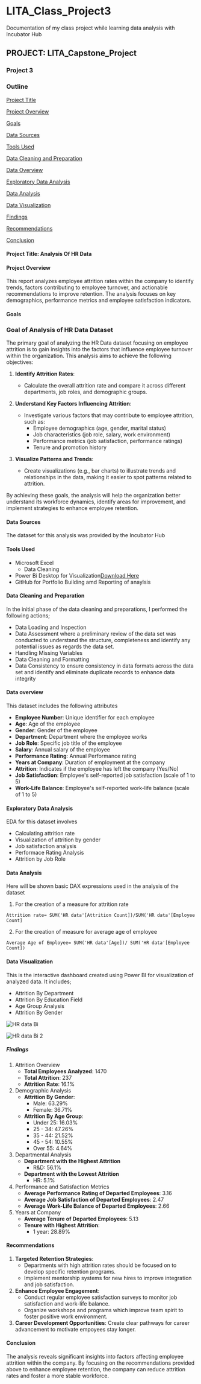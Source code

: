 # LITA_Class_Project3
Documentation of my class project while learning data analysis with Incubator Hub
## PROJECT: LITA_Capstone_Project
### Project 3
### Outline
[Project Title](#Project-Title)

[Project Overview](#Project-Overview)

[Goals](#Goals)

[Data Sources](#Data-Sources)

[Tools Used](#Tools-Used)

[Data Cleaning and Preparation](#Data-Cleaning-and-Preparation)

[Data Overview](#Data-Overview)

[Exploratory Data Analysis](#Exploratory-Data-Anaysis)

[Data Analysis](#Data-Analysis)

[Data Visualization](#Data-Visualization)

[Findings](#Findings)

[Recommendations](#Recommendations)

[Conclusion](#Conclusion)


#### Project Title: Analysis Of HR Data
#### Project Overview 
This report analyzes employee attrition rates within the company to identify trends, factors contributing to employee turnover, and actionable recommendations to improve retention. The analysis focuses on key demographics, performance metrics and employee satisfaction indicators.

#### Goals
### Goal of Analysis of HR Data Dataset

The primary goal of analyzing the HR Data dataset focusing on employee attrition is to gain insights into the factors that influence employee turnover within the organization. This analysis aims to achieve the following objectives:

1. **Identify Attrition Rates**: 
   - Calculate the overall attrition rate and compare it across different departments, job roles, and demographic groups.

2. **Understand Key Factors Influencing Attrition**:
   - Investigate various factors that may contribute to employee attrition, such as:
     - Employee demographics (age, gender, marital status)
     - Job characteristics (job role, salary, work environment)
     - Performance metrics (job satisfaction, performance ratings)
     - Tenure and promotion history

3. **Visualize Patterns and Trends**:
   - Create visualizations (e.g., bar charts) to illustrate trends and relationships in the data, making it easier to spot patterns related to attrition.

By achieving these goals, the analysis will help the organization better understand its workforce dynamics, identify areas for improvement, and implement strategies to enhance employee retention.

#### Data Sources
The dataset for this analysis was provided by the Incubator Hub

#### Tools Used
- Microsoft Excel
   - Data Cleaning
- Power Bi Desktop for Visualization[Download Here](https://www.google.com/url?client=internal-element-cse&cx=012684331380167808104:oe5oj--md1a&q=https://www.microsoft.com/en-us/power-platform/products/power-bi/downloads&sa=U&ved=2ahUKEwjQubqQr8GJAxUvUaQEHV7fEFkQFnoECBUQAQ&usg=AOvVaw1759XFBNl5AM71b9k88zga)
- GitHub for Portfolio Building amd Reporting of anaylsis

#### Data Cleaning and Preparation

In the initial phase of the data cleaning and preparations, I performed the following actions;

- Data Loading and Inspection
- Data Assessment where a preliminary review of the data set was conducted to understand the structure, completeness and identify any potential issues as regards the data set.
- Handling Missing Variables
- Data Cleaning and Formatting
- Data Consistency to ensure consistency in data formats across the data set and identify and eliminate duplicate records to enhance data integrity

#### Data overview

This dataset includes the following attributes 
- **Employee Number**: Unique identifier for each employee
- **Age**: Age of the employee
- **Gender**: Gender of the employee
- **Department**: Department where the employee works
- **Job Role**: Specific job title of the employee
- **Salary**: Annual salary of the employee
- **Performance Rating**: Annual Performance rating 
- **Years at Company**: Duration of employment at the company
- **Attrition**: Indicates if the employee has left the company (Yes/No)
- **Job Satisfaction**: Employee's self-reported job satisfaction (scale of 1 to 5)
- **Work-Life Balance**: Employee's self-reported work-life balance (scale of 1 to 5)

#### Exploratory Data Analysis 
EDA for this dataset involves 
- Calculating attrition rate
- Visualization of attrition by gender
- Job satisfaction analysis
- Performace Rating Analysis
- Attrition by Job Role

#### Data Analysis

Here will be shown basic DAX expressions used in the analysis of the dataset
1. For the creation of a measure for attrition rate
```DAX
Attrition rate= SUM('HR data'[Attrition Count])/SUM('HR data'[Employee Count]
```
2. For the creation of measure for average age of employee
```DAX
Average Age of Employee= SUM('HR data'[Age])/ SUM('HR data'[Employee Count])
```

#### Data Visualization

This is the interactive dashboard created using Power BI for visualization of analyzed data.
It includes;
- Attrition By Department
- Attrition By Education Field
- Age Group Analysis
- Attrition By Gender

![HR data Bi](https://github.com/user-attachments/assets/eec3afae-6dc9-4bb1-8f61-ccdea6842087)

![HR data Bi 2](https://github.com/user-attachments/assets/48d12284-9707-4499-9240-afd6c418fe8e)

##### Findings

1. Attrition Overview
   - **Total Employees Analyzed**: 1470
   - **Total Attrition**: 237
   - **Attrition Rate**: 16.1%
2. Demographic Analysis
   - **Attrition By Gender**:
      - Male: 63.29%
      - Female: 36.71%
   - **Attrition By Age Group**:
      - Under 25: 16.03%
      - 25 - 34: 47.26%
      - 35 - 44: 21.52%
      - 45 - 54: 10.55%
      - Over 55: 4.64%
3. Departmental Analysis
   - **Department with the Highest Attrition**
      - R&D: 56.1%
   - **Department with the Lowest Attrition**
      - HR: 5.1%
4. Performance and Satisfaction Metrics
   - **Average Performance Rating of Departed Employees**: 3.16
   - **Average Job Satisfaction of Departed Employees**: 2.47
   - **Average Work-Life Balance of Departed Employees**: 2.66
5. Years at Company
   - **Average Tenure of Departed Employees**: 5.13
   - **Tenure with Highest Attrition**:
      - 1 year: 28.89%

#### Recommendations

1. **Targeted Retention Strategies**:
   - Departments with high attrition rates should be focused on to develop specific retention programs.
   - Implement mentorship systems for new hires to improve integration and job satisfaction.
2. **Enhance Employee Engagement**:
   - Conduct regular employee satisfaction surveys to monitor job satisfaction and work-life balance.
   - Organize workshops and programs which improve team spirit to foster positive work environment.
3. **Career Development Opportunities**: Create clear pathways for career advancement to motivate empoyees stay longer.

#### Conclusion

The analysis reveals significant insights into factors affecting employee attrition within the company. By focusing on the recommendations provided above to enhance employee retention, the company can reduce attrition rates and foster a more stable workforce.
                              


